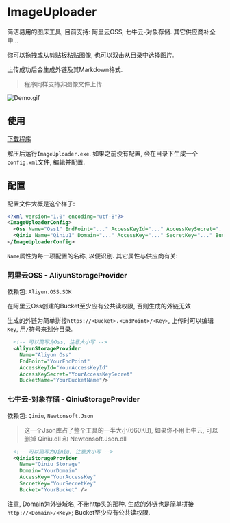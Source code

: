 # ImageUploader

简洁易用的图床工具, 目前支持: 阿里云OSS, 七牛云-对象存储. 其它供应商补全中...

你可以拖拽或从剪贴板粘贴图像, 也可以双击从目录中选择图片.

上传成功后会生成外链及其Markdown格式.

> 程序同样支持非图像文件上传.

![Demo.gif](https://zae-public.oss-cn-beijing.aliyuncs.com/share/ImageUploader/Demo.gif)

## 使用

[下载程序](https://github.com/Zaeworks/ImageUploader/releases)

解压后运行`ImageUploader.exe`. 如果之前没有配置, 会在目录下生成一个`config.xml`文件, 编辑并配置.

## 配置

配置文件大概是这个样子:

```xml
<?xml version="1.0" encoding="utf-8"?>
<ImageUploaderConfig>
  <Oss Name="Oss1" EndPoint="..." AccessKeyId="..." AccessKeySecret="..." BucketName="..." />
  <Qiniu Name="Qiniu1" Domain="..." AccessKey="..." SecretKey="..." Bucket="..." />
</ImageUploaderConfig>
```

`Name`属性为每一项配置的名称, 以便识别. 其它属性与供应商有关:

### 阿里云OSS - AliyunStorageProvider

依赖包: `Aliyun.OSS.SDK`

在阿里云Oss创建的Bucket至少应有公共读权限, 否则生成的外链无效 

生成的外链为简单拼接`https://<Bucket>.<EndPoint>/<Key>`, 上传时可以编辑`Key`, 用`/`符号来划分目录.

```xml
  <!-- 可以简写为Oss, 注意大小写 -->
  <AliyunStorageProvider
    Name="Aliyun Oss"
    EndPoint="YourEndPoint"
    AccessKeyId="YourAccessKeyId"
    AccessKeySecret="YourAccessKeySecret"
    BucketName="YourBucketName"/>
```

### 七牛云-对象存储 - QiniuStorageProvider

依赖包: `Qiniu`, `Newtonsoft.Json`

> 这一个Json库占了整个工具的一半大小(660KB), 如果你不用七牛云, 可以删掉 Qiniu.dll 和 Newtonsoft.Json.dll 

```xml
  <!-- 可以简写为Qiniu, 注意大小写 -->
  <QiniuStorageProvider
    Name="Qiniu Storage"
    Domain="YourDomain"
    AccessKey="YourAccessKey"
    SecretKey="YourSecretKey"
    Bucket="YourBucket" />
```

注意, Domain为外链域名, 不带http头的那种. 生成的外链也是简单拼接`http://<Domain>/<Key>`; Bucket至少应有公共读权限. 